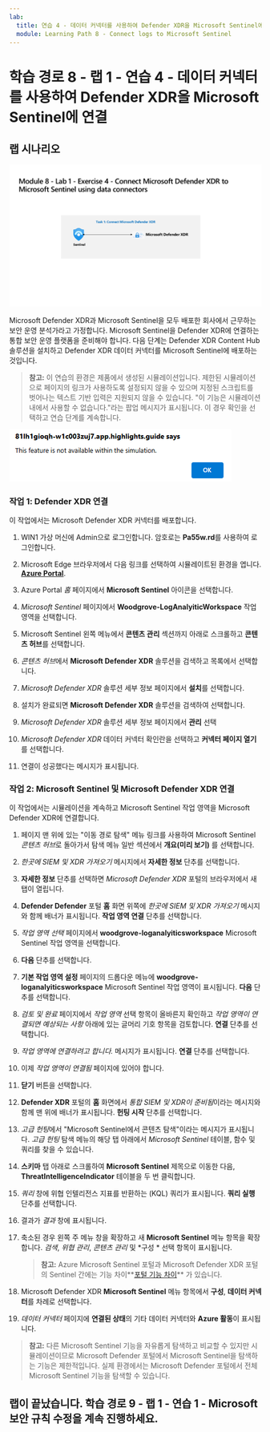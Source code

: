 ```yaml
---
lab:
  title: 연습 4 - 데이터 커넥터를 사용하여 Defender XDR을 Microsoft Sentinel에 연결
  module: Learning Path 8 - Connect logs to Microsoft Sentinel
---
```


# 학습 경로 8 - 랩 1 - 연습 4 - 데이터 커넥터를 사용하여 Defender XDR을 Microsoft Sentinel에 연결

## 랩 시나리오

![랩 개요입니다.](../Media/SC-200-Lab_Diagrams_Mod8_L1_Ex4.png)

Microsoft Defender XDR과 Microsoft Sentinel을 모두 배포한 회사에서 근무하는 보안 운영 분석가라고 가정합니다. Microsoft Sentinel을 Defender XDR에 연결하는 통합 보안 운영 플랫폼을 준비해야 합니다. 다음 단계는 Defender XDR Content Hub 솔루션을 설치하고 Defender XDR 데이터 커넥터를 Microsoft Sentinel에 배포하는 것입니다.

>**참고:** 이 연습의 환경은 제품에서 생성된 시뮬레이션입니다. 제한된 시뮬레이션으로 페이지의 링크가 사용하도록 설정되지 않을 수 있으며 지정된 스크립트를 벗어나는 텍스트 기반 입력은 지원되지 않을 수 있습니다. "이 기능은 시뮬레이션 내에서 사용할 수 없습니다."라는 팝업 메시지가 표시됩니다. 이 경우 확인을 선택하고 연습 단계를 계속합니다.

![팝업 오류 메시지](../Media/simulation-pop-up-error.png)

### 작업 1: Defender XDR 연결

이 작업에서는 Microsoft Defender XDR 커넥터를 배포합니다.

1. WIN1 가상 머신에 Admin으로 로그인합니다. 암호로는 **Pa55w.rd**를 사용하여 로그인합니다.  

1. Microsoft Edge 브라우저에서 다음 링크를 선택하여 시뮬레이트된 환경을 엽니다. **[Azure Portal]( https://app.highlights.guide/start/1c894b46-4b0a-40cb-b0f0-1e1c86c615f3?token=16d48b6c-eace-4a1f-8050-098d29d23a89)**.

1. Azure Portal *홈* 페이지에서 **Microsoft Sentinel** 아이콘을 선택합니다.

1. *Microsoft Sentinel* 페이지에서 **Woodgrove-LogAnalyiticWorkspace** 작업 영역을 선택합니다.

1. Microsoft Sentinel 왼쪽 메뉴에서 **콘텐츠 관리** 섹션까지 아래로 스크롤하고 **콘텐츠 허브**를 선택합니다.

1. *콘텐츠 허브*에서 **Microsoft Defender XDR** 솔루션을 검색하고 목록에서 선택합니다.

1. *Microsoft Defender XDR* 솔루션 세부 정보 페이지에서 **설치**를 선택합니다.

1. 설치가 완료되면 **Microsoft Defender XDR** 솔루션을 검색하여 선택합니다.

1. *Microsoft Defender XDR* 솔루션 세부 정보 페이지에서 **관리** 선택

1. *Microsoft Defender XDR* 데이터 커넥터 확인란을 선택하고 **커넥터 페이지 열기**를 선택합니다.

1. 연결이 성공했다는 메시지가 표시됩니다.

### 작업 2: Microsoft Sentinel 및 Microsoft Defender XDR 연결

이 작업에서는 시뮬레이션을 계속하고 Microsoft Sentinel 작업 영역을 Microsoft Defender XDR에 연결합니다.

1. 페이지 맨 위에 있는 "이동 경로 탐색" 메뉴 링크를 사용하여 Microsoft Sentinel *콘텐츠 허브*로 돌아가서 탐색 메뉴 일반 섹션에서 **개요(미리 보기)** 를 선택합니다.

1. *한곳에 SIEM 및 XDR 가져오기* 메시지에서 **자세한 정보** 단추를 선택합니다.

1. **자세한 정보** 단추를 선택하면 *Microsoft Defender XDR* 포털의 브라우저에서 새 탭이 열립니다.

1. **Defender Defender** 포털 **홈** 화면 위쪽에 *한곳에 SIEM 및 XDR 가져오기* 메시지와 함께 배너가 표시됩니다. **작업 영역 연결** 단추를 선택합니다.

1. *작업 영역 선택* 페이지에서 **woodgrove-loganalyiticsworkspace** Microsoft Sentinel 작업 영역을 선택합니다.

1. **다음** 단추를 선택합니다.

1. **기본 작업 영역 설정** 페이지의 드롭다운 메뉴에 **woodgrove-loganalyiticsworkspace** Microsoft Sentinel 작업 영역이 표시됩니다. **다음** 단추를 선택합니다.

1. *검토 및 완료* 페이지에서 *작업 영역* 선택 항목이 올바른지 확인하고 *작업 영역이 연결되면 예상되는 사항* 아래에 있는 글머리 기호 항목을 검토합니다. **연결** 단추를 선택합니다.

1. *작업 영역에 연결하려고 합니다.* 메시지가 표시됩니다. **연결** 단추를 선택합니다.

1. 이제 *작업 영역이 연결됨* 페이지에 있어야 합니다.

1. **닫기** 버튼을 선택합니다.

1. **Defender XDR** 포털의 **홈** 화면에서 *통합 SIEM 및 XDR이 준비됨*이라는 메시지와 함께 맨 위에 배너가 표시됩니다. **헌팅 시작** 단추를 선택합니다.

1. *고급 헌팅*에서 "Microsoft Sentinel에서 콘텐츠 탐색"이라는 메시지가 표시됩니다. *고급 헌팅* 탐색 메뉴의 해당 탭 아래에서 *Microsoft Sentinel* 테이블, 함수 및 쿼리를 찾을 수 있습니다.

1. **스키마** 탭 아래로 스크롤하여 **Microsoft Sentinel** 제목으로 이동한 다음, **ThreatIntelligenceIndicator** 테이블을 두 번 클릭합니다.

1. *쿼리* 창에 위협 인텔리전스 지표를 반환하는 (KQL) 쿼리가 표시됩니다. **쿼리 실행** 단추를 선택합니다.

1. 결과가 *결과* 창에 표시됩니다.

1. 축소된 경우 왼쪽 주 메뉴 창을 확장하고 새 **Microsoft Sentinel** 메뉴 항목을 확장합니다. *검색*, *위협 관리*, *콘텐츠 관리* 및 *구성 * 선택 항목이 표시됩니다.

    >**참고:** Azure Microsoft Sentinel 포털과 Microsoft Defender XDR 포털의 Sentinel 간에는 기능 차이**[포털 기능 차이](https://learn.microsoft.com/azure/sentinel/microsoft-sentinel-defender-portal#capability-differences-between-portals)** 가 있습니다.

1. Microsoft Defender XDR **Microsoft Sentinel** 메뉴 항목에서 **구성**, **데이터 커넥터**를 차례로 선택합니다.

1. *데이터 커넥터* 페이지에 **연결된 상태**의 기타 데이터 커넥터와 **Azure 활동**이 표시됩니다.

>**참고:** 다른 Microsoft Sentinel 기능을 자유롭게 탐색하고 비교할 수 있지만 시뮬레이션이므로 Microsoft Defender 포털에서 Microsoft Sentinel을 탐색하는 기능은 제한적입니다. 실제 환경에서는 Microsoft Defender 포털에서 전체 Microsoft Sentinel 기능을 탐색할 수 있습니다.

## 랩이 끝났습니다. 학습 경로 9 - 랩 1 - 연습 1 - Microsoft 보안 규칙 수정을 계속 진행하세요.
